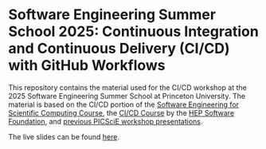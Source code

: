 # Software Engineering Summer School 2025: Continuous Integration and Continuous Delivery (CI/CD) with GitHub Workflows

This repository contains the material used for the CI/CD workshop at the 2025 Software Engineering Summer School at Princeton University. The material is based on the CI/CD portion of the [Software Engineering for Scientific Computing Course](https://henryiii.github.io/se-for-sci/content/intro.html), the [CI/CD Course](https://hsf-training.github.io/hsf-training-cicd-github/) by the [HEP Software Foundation](https://hepsoftwarefoundation.org/), and [previous PICSciE workshop presentations](https://github.com/ariostas-talks/2025-01-21-wintersession-cicd).

The live slides can be found [here](https://ariostas-talks.github.io/2025-01-21-wintersession-cicd).
